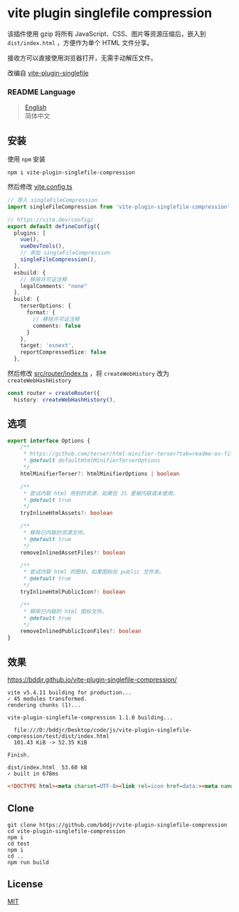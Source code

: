 # vite plugin singlefile compression

该插件使用 gzip 将所有 JavaScript、CSS、图片等资源压缩后，嵌入到 `dist/index.html` ，方便作为单个 HTML 文件分享。

接收方可以直接使用浏览器打开，无需手动解压文件。

改编自 [vite-plugin-singlefile](https://www.npmjs.com/package/vite-plugin-singlefile)

### README Language

> [English](README.md)  
> 简体中文

## 安装

使用 `npm` 安装

```
npm i vite-plugin-singlefile-compression
```

然后修改 [vite.config.ts](test/vite.config.ts#L14)

```ts
// 导入 singleFileCompression
import singleFileCompression from 'vite-plugin-singlefile-compression'

// https://vite.dev/config/
export default defineConfig({
  plugins: [
    vue(),
    vueDevTools(),
    // 添加 singleFileCompression
    singleFileCompression(),
  ],
  esbuild: {
    // 移除许可证注释
    legalComments: "none"
  },
  build: {
    terserOptions: {
      format: {
        // 移除许可证注释
        comments: false
      }
    },
    target: 'esnext',
    reportCompressedSize: false
  },
```

然后修改 [src/router/index.ts](test/src/router/index.ts#L5) ，将 `createWebHistory` 改为 `createWebHashHistory`

```ts
const router = createRouter({
  history: createWebHashHistory(),
```

## 选项

```ts
export interface Options {
    /**
     * https://github.com/terser/html-minifier-terser?tab=readme-ov-file#options-quick-reference
     * @default defaultHtmlMinifierTerserOptions
     */
    htmlMinifierTerser?: htmlMinifierOptions | boolean

    /**
     * 尝试内联 html 用到的资源，如果在 JS 里被内联或未使用。
     * @default true
     */
    tryInlineHtmlAssets?: boolean

    /**
     * 移除已内联的资源文件。
     * @default true
     */
    removeInlinedAssetFiles?: boolean

    /**
     * 尝试内联 html 的图标，如果图标在 public 文件夹。
     * @default true
     */
    tryInlineHtmlPublicIcon?: boolean

    /**
     * 移除已内联的 html 图标文件。
     * @default true
     */
    removeInlinedPublicIconFiles?: boolean
}
```

## 效果

https://bddjr.github.io/vite-plugin-singlefile-compression/

```
vite v5.4.11 building for production...
✓ 45 modules transformed.
rendering chunks (1)...

vite-plugin-singlefile-compression 1.1.0 building...

  file:///D:/bddjr/Desktop/code/js/vite-plugin-singlefile-compression/test/dist/index.html
  101.43 KiB -> 52.35 KiB

Finish.

dist/index.html  53.60 kB
✓ built in 678ms
```

```html
<!DOCTYPE html><meta charset=UTF-8><link rel=icon href=data:><meta name=viewport content="width=device-width,initial-scale=1"><title>Vite App</title><script type=module>fetch("data:application/gzip;base64,********").then(r=>r.blob()).then(b=>new Response(b.stream().pipeThrough(new DecompressionStream("gzip")),{headers:{"Content-Type":"text/javascript"}}).blob()).then(b=>import(b=URL.createObjectURL(b)).finally(()=>URL.revokeObjectURL(b)))</script><div id=app></div>
```

## Clone

```
git clone https://github.com/bddjr/vite-plugin-singlefile-compression
cd vite-plugin-singlefile-compression
npm i
cd test
npm i
cd ..
npm run build
```

## License

[MIT](LICENSE.txt)
